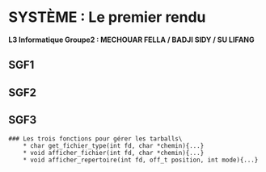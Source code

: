 

SYSTÈME : Le premier rendu
======================

**L3 Informatique Groupe2 : MECHOUAR FELLA / BADJI SIDY / SU LIFANG**


## SGF1
## SGF2

## SGF3
    ### Les trois fonctions pour gérer les tarballs\
        * char get_fichier_type(int fd, char *chemin){...}
        * void afficher_fichier(int fd, char *chemin){...}
        * void afficher_repertoire(int fd, off_t position, int mode){...}
